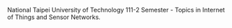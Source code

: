 National Taipei University of Technology 111-2 Semester - Topics in Internet of Things and Sensor Networks.